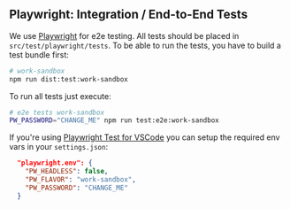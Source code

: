 ## Playwright: Integration / End-to-End Tests

We use [Playwright](https://playwright.dev/) for e2e testing. All tests should be placed in
`src/test/playwright/tests`. To be able to run the tests, you have to build a test bundle first:

```bash
# work-sandbox
npm run dist:test:work-sandbox
```

To run all tests just execute:

```bash
# e2e tests work-sandbox
PW_PASSWORD="CHANGE_ME" npm run test:e2e:work-sandbox
```

If you're using
[Playwright Test for VSCode](https://marketplace.visualstudio.com/items?itemName=ms-playwright.playwright)
you can setup the required env vars in your `settings.json`:

```json
  "playwright.env": {
    "PW_HEADLESS": false,
    "PW_FLAVOR": "work-sandbox",
    "PW_PASSWORD": "CHANGE_ME"
  }
```
